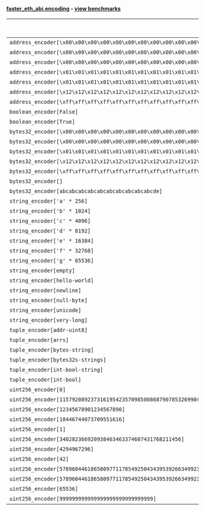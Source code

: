 #### [faster_eth_abi.encoding](https://github.com/BobTheBuidler/faster-eth-abi/blob/master/faster_eth_abi/encoding.py) - [view benchmarks](https://github.com/BobTheBuidler/faster-eth-abi/blob/master/benchmarks/test_encoding_benchmarks.py)

| Function | Reference Mean | Faster Mean | % Change | Speedup (%) | x Faster | Faster |
|----------|---------------|-------------|----------|-------------|----------|--------|
| `address_encoder[\x00\x00\x00\x00\x00\x00\x00\x00\x00\x00\x00\x00\x00\x00\x00\x00\x00\x00\x00\x00]` | 0.0012229710090697304 | 0.0006726509019287629 | 45.00% | 81.81% | 1.82x | ✅ |
| `address_encoder[\x00\x00\x00\x00\x00\x00\x00\x00\x00\x00\x00\x00\x00\x00\x00\x00\x00\x00\x00\x01]` | 0.0012340924648131012 | 0.0006685908589816044 | 45.82% | 84.58% | 1.85x | ✅ |
| `address_encoder[\x00\x00\x00\x00\x00\x00\x00\x00\x00\x00\x00\x00\x00\x00\x00\x00\x00\x00\x00\x02]` | 0.0012265686598183305 | 0.0006688864608845655 | 45.47% | 83.37% | 1.83x | ✅ |
| `address_encoder[\x01\x01\x01\x01\x01\x01\x01\x01\x01\x01\x01\x01\x01\x01\x01\x01\x01\x01\x01\x00]` | 0.0012232721180987002 | 0.0006695064881684849 | 45.27% | 82.71% | 1.83x | ✅ |
| `address_encoder[\x01\x01\x01\x01\x01\x01\x01\x01\x01\x01\x01\x01\x01\x01\x01\x01\x01\x01\x01\x01]` | 0.0012238349195866959 | 0.0006730646265224033 | 45.00% | 81.83% | 1.82x | ✅ |
| `address_encoder[\x12\x12\x12\x12\x12\x12\x12\x12\x12\x12\x12\x12\x12\x12\x12\x12\x12\x12\x12\x12]` | 0.001226876083768175 | 0.0006607549458313146 | 46.14% | 85.68% | 1.86x | ✅ |
| `address_encoder[\xff\xff\xff\xff\xff\xff\xff\xff\xff\xff\xff\xff\xff\xff\xff\xff\xff\xff\xff\xff]` | 0.0012242603546740107 | 0.0006782265168910332 | 44.60% | 80.51% | 1.81x | ✅ |
| `boolean_encoder[False]` | 0.0007022074677053682 | 0.0004922390877596135 | 29.90% | 42.66% | 1.43x | ✅ |
| `boolean_encoder[True]` | 0.0007060314869654032 | 0.0004884374325269978 | 30.82% | 44.55% | 1.45x | ✅ |
| `bytes32_encoder[\x00\x00\x00\x00\x00\x00\x00\x00\x00\x00\x00\x00\x00\x00\x00\x00\x00\x00\x00\x00\x00\x00\x00\x00\x00\x00\x00\x00\x00\x00\x00\x00]` | 0.0006887998085940517 | 0.0004931087588344541 | 28.41% | 39.69% | 1.40x | ✅ |
| `bytes32_encoder[\x00\x00\x00\x00\x00\x00\x00\x00\x00\x00\x00\x00\x00\x00\x00\x00]` | 0.0006939051946883718 | 0.0004965458100636855 | 28.44% | 39.75% | 1.40x | ✅ |
| `bytes32_encoder[\x01\x01\x01\x01\x01\x01\x01\x01\x01\x01\x01\x01\x01\x01\x01\x01\x01\x01\x01\x01\x01\x01\x01\x01\x01\x01\x01\x01\x01\x01\x01\x01]` | 0.0006911041333815968 | 0.0004949120879832281 | 28.39% | 39.64% | 1.40x | ✅ |
| `bytes32_encoder[\x12\x12\x12\x12\x12\x12\x12\x12\x12\x12\x12\x12\x12\x12\x12\x12\x12\x12\x12\x12\x12\x12\x12\x12\x12\x12\x12\x12\x12\x12\x12\x12]` | 0.0006997844809965917 | 0.0004910402316926437 | 29.83% | 42.51% | 1.43x | ✅ |
| `bytes32_encoder[\xff\xff\xff\xff\xff\xff\xff\xff\xff\xff\xff\xff\xff\xff\xff\xff\xff\xff\xff\xff\xff\xff\xff\xff\xff\xff\xff\xff\xff\xff\xff\xff]` | 0.0006925427714485557 | 0.0004949008861293582 | 28.54% | 39.94% | 1.40x | ✅ |
| `bytes32_encoder[]` | 0.0006990997873770943 | 0.0004955094149556969 | 29.12% | 41.09% | 1.41x | ✅ |
| `bytes32_encoder[abcabcabcabcabcabcabcabcabcabcde]` | 0.0006864489916369177 | 0.0004915493768964134 | 28.39% | 39.65% | 1.40x | ✅ |
| `string_encoder['a' * 256]` | 0.0011635270912589565 | 0.000694565187323783 | 40.31% | 67.52% | 1.68x | ✅ |
| `string_encoder['b' * 1024]` | 0.001200900688835174 | 0.0007302633148005344 | 39.19% | 64.45% | 1.64x | ✅ |
| `string_encoder['c' * 4096]` | 0.0012336379983775654 | 0.0007511701985309225 | 39.11% | 64.23% | 1.64x | ✅ |
| `string_encoder['d' * 8192]` | 0.0012572975266675712 | 0.0008157177590228159 | 35.12% | 54.13% | 1.54x | ✅ |
| `string_encoder['e' * 16384]` | 0.001334727579315219 | 0.0008531392653044822 | 36.08% | 56.45% | 1.56x | ✅ |
| `string_encoder['f' * 32768]` | 0.0017346385404763778 | 0.0010014252803375902 | 42.27% | 73.22% | 1.73x | ✅ |
| `string_encoder['g' * 65536]` | 0.001783798685110257 | 0.0012422866586721283 | 30.36% | 43.59% | 1.44x | ✅ |
| `string_encoder[empty]` | 0.0011617565165700655 | 0.0006853117467007814 | 41.01% | 69.52% | 1.70x | ✅ |
| `string_encoder[hello-world]` | 0.0011798955937869639 | 0.0006891208640644648 | 41.59% | 71.22% | 1.71x | ✅ |
| `string_encoder[newline]` | 0.0011695896212930814 | 0.0006967019549572977 | 40.43% | 67.88% | 1.68x | ✅ |
| `string_encoder[null-byte]` | 0.001167933768563993 | 0.0006963662261160037 | 40.38% | 67.72% | 1.68x | ✅ |
| `string_encoder[unicode]` | 0.0011761372263232666 | 0.0007100384184513625 | 39.63% | 65.64% | 1.66x | ✅ |
| `string_encoder[very-long]` | 0.0021576146882449497 | 0.0016190305341746902 | 24.96% | 33.27% | 1.33x | ✅ |
| `tuple_encoder[addr-uint8]` | 0.001522423429269799 | 0.0008862264785566073 | 41.79% | 71.79% | 1.72x | ✅ |
| `tuple_encoder[arrs]` | 0.0020999993296496274 | 0.0013640607761882379 | 35.04% | 53.95% | 1.54x | ✅ |
| `tuple_encoder[bytes-string]` | 0.0013490241928047254 | 0.0008496283020942182 | 37.02% | 58.78% | 1.59x | ✅ |
| `tuple_encoder[bytes32s-strings]` | 0.002877557841461622 | 0.001740574048141365 | 39.51% | 65.32% | 1.65x | ✅ |
| `tuple_encoder[int-bool-string]` | 0.0018531015416642046 | 0.001271972240595714 | 31.36% | 45.69% | 1.46x | ✅ |
| `tuple_encoder[int-bool]` | 0.0010336348026454107 | 0.0007469559834637239 | 27.74% | 38.38% | 1.38x | ✅ |
| `uint256_encoder[0]` | 0.0008470470183466964 | 0.0006075162295520796 | 28.28% | 39.43% | 1.39x | ✅ |
| `uint256_encoder[115792089237316195423570985008687907853269984665640564039457584007913129639935]` | 0.0008618891257819481 | 0.0006171955186841954 | 28.39% | 39.65% | 1.40x | ✅ |
| `uint256_encoder[12345678901234567890]` | 0.0008409305338933292 | 0.0006117229499044687 | 27.26% | 37.47% | 1.37x | ✅ |
| `uint256_encoder[18446744073709551616]` | 0.0008338641024466718 | 0.000611756683166178 | 26.64% | 36.31% | 1.36x | ✅ |
| `uint256_encoder[1]` | 0.0008460436007125764 | 0.0006078347947109067 | 28.16% | 39.19% | 1.39x | ✅ |
| `uint256_encoder[340282366920938463463374607431768211456]` | 0.0008440000307245011 | 0.0006095233498120508 | 27.78% | 38.47% | 1.38x | ✅ |
| `uint256_encoder[4294967296]` | 0.0008411545367324895 | 0.000608863374349807 | 27.62% | 38.15% | 1.38x | ✅ |
| `uint256_encoder[42]` | 0.000838615639967168 | 0.0006084535262523616 | 27.45% | 37.83% | 1.38x | ✅ |
| `uint256_encoder[57896044618658097711785492504343953926634992332820282019728792003956564819967]` | 0.0008417918331841827 | 0.000612356489625904 | 27.26% | 37.47% | 1.37x | ✅ |
| `uint256_encoder[57896044618658097711785492504343953926634992332820282019728792003956564819968]` | 0.0008410243217747646 | 0.0006142107479480247 | 26.97% | 36.93% | 1.37x | ✅ |
| `uint256_encoder[65536]` | 0.0008385394886338624 | 0.0006008477472601568 | 28.35% | 39.56% | 1.40x | ✅ |
| `uint256_encoder[999999999999999999999999999999]` | 0.0008467850268883293 | 0.0006071426822584433 | 28.30% | 39.47% | 1.39x | ✅ |
